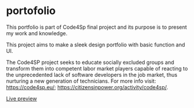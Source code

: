 # portofolio
This portfolio is part of Code4Sp final project and its purpose is to present my work and knowledge.

This project aims to make a sleek design portfolio with basic function and UI.

The Code4SP project seeks to educate socially excluded groups and transform them into competent labor market players capable of reacting to the unprecedented lack of software developers in the job market, thus nurturing a new generation of technicians. For more info visit: https://code4sp.eu/; https://citizensinpower.org/activity/code4sp/.

[Live preview]((https://vladvrt.github.io/tip-calculator/index.html))
